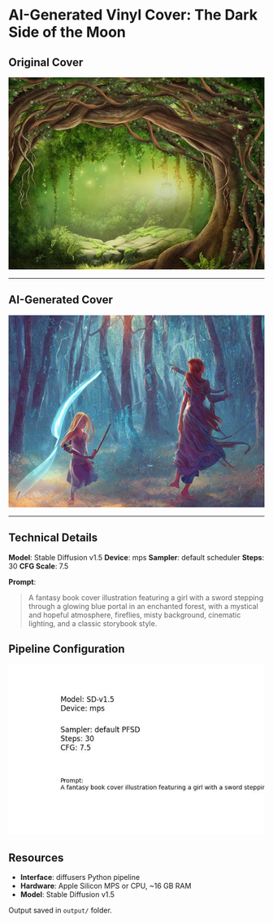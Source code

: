 # AI-Generated Vinyl Cover: The Dark Side of the Moon

## Original Cover

![Original](original_cover.jpg)

---

## AI-Generated Cover

![AI Cover](generated_album_cover.jpg)

---

## Technical Details

**Model**: Stable Diffusion v1.5
**Device**: mps
**Sampler**: default scheduler
**Steps**: 30
**CFG Scale**: 7.5

**Prompt**:
> A fantasy book cover illustration featuring a girl with a sword stepping through a glowing blue portal in an enchanted forest, with a mystical and hopeful atmosphere, fireflies, misty background, cinematic lighting, and a classic storybook style.

## Pipeline Configuration

![Pipeline Setup](pipeline_screenshot.jpg)

## Resources

- **Interface**: diffusers Python pipeline
- **Hardware**: Apple Silicon MPS or CPU, ~16 GB RAM
- **Model**: Stable Diffusion v1.5

Output saved in `output/` folder.
